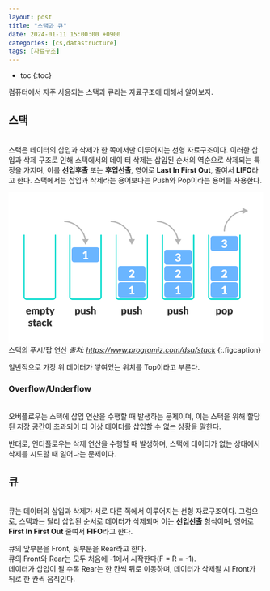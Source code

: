 ```yaml
---
layout: post
title: "스택과 큐"
date: 2024-01-11 15:00:00 +0900
categories: [cs,datastructure]
tags: [자료구조]
---
```

* toc
{:toc}

컴퓨터에서 자주 사용되는 스택과 큐라는 자료구조에 대해서 알아보자.

## 스택
<br>
스택은 데이터의 삽입과 삭제가 한 쪽에서만 이루어지는 선형 자료구조이다.   
이러한 삽입과 삭제 구조로 인해 스택에서의 데이  터 삭제는 삽입된 순서의 역순으로 삭제되는 특징을 가지며,  
이를 <b>선입후출</b> 또는 <b>후입선출</b>, 영어로 <b>Last In First Out</b>, 줄여서 <b>LIFO</b>라고 한다.  
스택에서는 삽입과 삭제라는 용어보다는 Push와 Pop이라는 용어를 사용한다. 

![pushpop](../../../assets/img/postimg/cs/datastructure/stack_queue/stack_1.png)        
스택의 푸시/팝 연산 <i>출처: https://www.programiz.com/dsa/stack</i>
{:.figcaption}

일반적으로 가장 위 데이터가 쌓여있는 위치를 Top이라고 부른다.

### Overflow/Underflow
<br>
오버플로우는 스택에 삽입 연산을 수행할 때 발생하는 문제이며, 이는 스택을 위해 할당된 저장 공간이 초과되어 더 이상 데이터를 삽입할 수 없는 상황을 말한다.  

반대로, 언더플로우는 삭제 연산을 수행할 때 발생하며, 스택에 데이터가 없는 상태에서 삭제를 시도할 때 일어나는 문제이다.  

## 큐
<br>
큐는 데이터의 삽입과 삭제가 서로 다른 쪽에서 이루어지는 선형 자료구조이다. 
그럼으로, 스택과는 달리 삽입된 순서로 데이터가 삭제되며 이는 <b>선입선출</b> 형식이며, 영어로 <b>First In First Out</b> 줄여서 <b>FIFO</b>라고 한다.  

큐의 앞부분을 Front, 뒷부분을 Rear라고 한다.  
큐의 Front와 Rear는 모두 처음에 -1에서 시작한다(F = R = -1).  
데이터가 삽입이 될 수록 Rear는 한 칸씩 뒤로 이동하며, 데이터가 삭제될 시 Front가 뒤로 한 칸씩 움직인다.  

